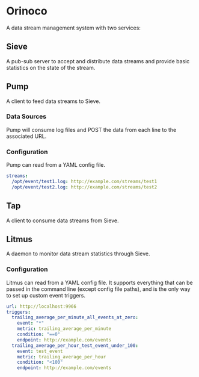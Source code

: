 # Orinoco
A data stream management system with two services:

## Sieve
A pub-sub server to accept and distribute data streams and provide basic
statistics on the state of the stream.

## Pump
A client to feed data streams to Sieve.

### Data Sources
Pump will consume log files and POST the data from each line to the
associated URL.

### Configuration
Pump can read from a YAML config file.

```yaml
streams:
  /opt/event/test1.log: http://example.com/streams/test1
  /opt/event/test2.log: http://example.com/streams/test2
```

## Tap
A client to consume data streams from Sieve.

## Litmus
A daemon to monitor data stream statistics through Sieve.

### Configuration
Litmus can read from a YAML config file. It supports everything that can be passed
in the command line (except config file paths), and is the only way to set up
custom event triggers.

```yaml
url: http://localhost:9966
triggers:
  trailing_average_per_minute_all_events_at_zero:
    event: "*"
    metric: trailing_average_per_minute
    condition: "==0"
    endpoint: http://example.com/events
  trailing_average_per_hour_test_event_under_100:
    event: test_event
    metric: trailing_average_per_hour
    condition: "<100"
    endpoint: http://example.com/events
```
